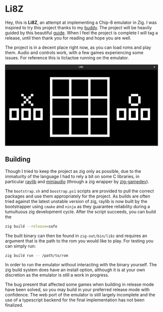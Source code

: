 # Li8Z

Hey, this is **Li8Z**, an attempt at implementing a Chip-8 emulator in Zig. I
was inspired to try this project thanks to my
[buddy](https://github.com/kevin-nel). The project will be heavily guided by
this beautiful [guide](https://github.com/aquova/chip8-book). When I feel the
project is complete I will tag a release, until then thank you for reading and
hope you are well.

The project is in a decent place right now, as you can load roms and play them.
Audio and controls work, with a few games experiencing some issues. For reference
this is tictactoe running on the emulator.

![tictactoe](./public/game_window.png)

## Building

Though I tried to keep the project as zig only as possible, due to the immaturity
of the language I had to rely a bit on some C libraries, in particular
[raylib](https://www.raylib.com/) and [miniaudio](https://miniaud.io/) (through
a zig wrapper by
[zig-gamedev](https://github.com/zig-gamedev/zig-gamedev/tree/main/libs/zaudio)).

The `bootstrap.sh` and `boostrap.ps1` scripts are provided to pull the correct
packages and use them appropriately for the project. As builds are often tried
against the latest unstable version of zig, raylib is now built by the
bootstrapper using `cmake` and `ninja` as they guarantee reliability during a
tumultuous zig development cycle. After the script succeeds, you can build the

```bash
zig build --release=safe
```

The built binary can then be found in `zig-out/bin/li8z` and requires an
argument that is the path to the rom you would like to play. For testing you can
simply run:

```bash
zig build run -- /path/to/rom
```

In order to run the emulator without interacting with the binary yourself. The
zig build system does have an install option, although it is at your own
discretion as the emulator is still a work in progress.

The bug present that affected some games when building in release mode have
been solved, so you may build in your preferred release mode with confidence.
The web port of the emulator is still largely incomplete and the use of a
typescript backend for the final implementation has not been finalized.
